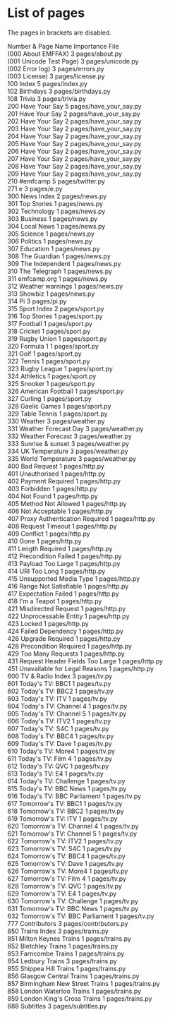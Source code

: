 # List of pages  
The pages in brackets are disabled.  
  
Number & Page Name             Importance  File  
(000 About EMFFAX)                      3  pages/about.py  
(001 Unicode Test Page)                 3  pages/unicode.py  
(002 Error log)                         3  pages/errors.py  
(003 License)                           3  pages/license.py  
100 Index                               5  pages/index.py  
102 Birthdays                           3  pages/birthdays.py  
108 Trivia                              3  pages/trivia.py  
200 Have Your Say                       5  pages/have_your_say.py  
201 Have Your Say                       2  pages/have_your_say.py  
202 Have Your Say                       2  pages/have_your_say.py  
203 Have Your Say                       2  pages/have_your_say.py  
204 Have Your Say                       2  pages/have_your_say.py  
205 Have Your Say                       2  pages/have_your_say.py  
206 Have Your Say                       2  pages/have_your_say.py  
207 Have Your Say                       2  pages/have_your_say.py  
208 Have Your Say                       2  pages/have_your_say.py  
209 Have Your Say                       2  pages/have_your_say.py  
210 #emfcamp                            5  pages/twitter.py  
271 e                                   3  pages/e.py  
300 News Index                          2  pages/news.py  
301 Top Stories                         1  pages/news.py  
302 Technology                          1  pages/news.py  
303 Business                            1  pages/news.py  
304 Local News                          1  pages/news.py  
305 Science                             1  pages/news.py  
306 Politics                            1  pages/news.py  
307 Education                           1  pages/news.py  
308 The Guardian                        1  pages/news.py  
309 The Independent                     1  pages/news.py  
310 The Telegraph                       1  pages/news.py  
311 emfcamp.org                         1  pages/news.py  
312 Weather warnings                    1  pages/news.py  
313 Showbiz                             1  pages/news.py  
314 Pi                                  3  pages/pi.py  
315 Sport Index                         2  pages/sport.py  
316 Top Stories                         1  pages/sport.py  
317 Football                            1  pages/sport.py  
318 Cricket                             1  pages/sport.py  
319 Rugby Union                         1  pages/sport.py  
320 Formula 1                           1  pages/sport.py  
321 Golf                                1  pages/sport.py  
322 Tennis                              1  pages/sport.py  
323 Rugby League                        1  pages/sport.py  
324 Athletics                           1  pages/sport.py  
325 Snooker                             1  pages/sport.py  
326 American Football                   1  pages/sport.py  
327 Curling                             1  pages/sport.py  
328 Gaelic Games                        1  pages/sport.py  
329 Table Tennis                        1  pages/sport.py  
330 Weather                             3  pages/weather.py  
331 Weather Forecast Day                3  pages/weather.py  
332 Weather Forecast                    3  pages/weather.py  
333 Sunrise & sunset                    3  pages/weather.py  
334 UK Temperature                      3  pages/weather.py  
335 World Temperature                   3  pages/weather.py  
400 Bad Request                         1  pages/http.py  
401 Unauthorised                        1  pages/http.py  
402 Payment Required                    1  pages/http.py  
403 Forbidden                           1  pages/http.py  
404 Not Found                           1  pages/http.py  
405 Method Not Allowed                  1  pages/http.py  
406 Not Acceptable                      1  pages/http.py  
407 Proxy Authentication Required       1  pages/http.py  
408 Request Timeout                     1  pages/http.py  
409 Conflict                            1  pages/http.py  
410 Gone                                1  pages/http.py  
411 Length Required                     1  pages/http.py  
412 Precondition Failed                 1  pages/http.py  
413 Payload Too Large                   1  pages/http.py  
414 URI Too Long                        1  pages/http.py  
415 Unsupported Media Type              1  pages/http.py  
416 Range Not Satisfiable               1  pages/http.py  
417 Expectation Failed                  1  pages/http.py  
418 I'm a Teapot                        1  pages/http.py  
421 Misdirected Request                 1  pages/http.py  
422 Unprocessable Entity                1  pages/http.py  
423 Locked                              1  pages/http.py  
424 Failed Dependency                   1  pages/http.py  
426 Upgrade Required                    1  pages/http.py  
428 Precondition Required               1  pages/http.py  
429 Too Many Requests                   1  pages/http.py  
431 Request Header Fields Too Large     1  pages/http.py  
451 Unavailable for Legal Reasons       1  pages/http.py  
600 TV & Radio Index                    3  pages/tv.py  
601 Today's TV: BBC1                    1  pages/tv.py  
602 Today's TV: BBC2                    1  pages/tv.py  
603 Today's TV: ITV                     1  pages/tv.py  
604 Today's TV: Channel 4               1  pages/tv.py  
605 Today's TV: Channel 5               1  pages/tv.py  
606 Today's TV: ITV2                    1  pages/tv.py  
607 Today's TV: S4C                     1  pages/tv.py  
608 Today's TV: BBC4                    1  pages/tv.py  
609 Today's TV: Dave                    1  pages/tv.py  
610 Today's TV: More4                   1  pages/tv.py  
611 Today's TV: Film 4                  1  pages/tv.py  
612 Today's TV: QVC                     1  pages/tv.py  
613 Today's TV: E4                      1  pages/tv.py  
614 Today's TV: Challenge               1  pages/tv.py  
615 Today's TV: BBC News                1  pages/tv.py  
616 Today's TV: BBC Parliament          1  pages/tv.py  
617 Tomorrow's TV: BBC1                 1  pages/tv.py  
618 Tomorrow's TV: BBC2                 1  pages/tv.py  
619 Tomorrow's TV: ITV                  1  pages/tv.py  
620 Tomorrow's TV: Channel 4            1  pages/tv.py  
621 Tomorrow's TV: Channel 5            1  pages/tv.py  
622 Tomorrow's TV: ITV2                 1  pages/tv.py  
623 Tomorrow's TV: S4C                  1  pages/tv.py  
624 Tomorrow's TV: BBC4                 1  pages/tv.py  
625 Tomorrow's TV: Dave                 1  pages/tv.py  
626 Tomorrow's TV: More4                1  pages/tv.py  
627 Tomorrow's TV: Film 4               1  pages/tv.py  
628 Tomorrow's TV: QVC                  1  pages/tv.py  
629 Tomorrow's TV: E4                   1  pages/tv.py  
630 Tomorrow's TV: Challenge            1  pages/tv.py  
631 Tomorrow's TV: BBC News             1  pages/tv.py  
632 Tomorrow's TV: BBC Parliament       1  pages/tv.py  
777 Contributors                        3  pages/contributors.py  
850 Trains Index                        3  pages/trains.py  
851 Milton Keynes Trains                1  pages/trains.py  
852 Bletchley Trains                    1  pages/trains.py  
853 Farncombe Trains                    1  pages/trains.py  
854 Ledbury Trains                      3  pages/trains.py  
855 Shippea Hill Trains                 1  pages/trains.py  
856 Glasgow Central Trains              1  pages/trains.py  
857 Birmingham New Street Trains        1  pages/trains.py  
858 London Waterloo Trains              1  pages/trains.py  
859 London King's Cross Trains          1  pages/trains.py  
888 Subtitles                           3  pages/subtitles.py